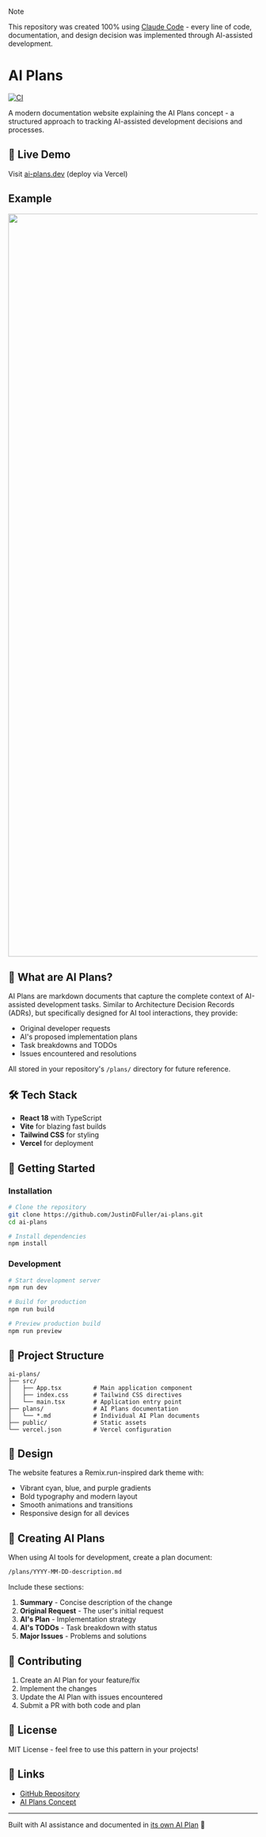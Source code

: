 > [!NOTE]
> This repository was created 100% using [Claude Code](https://claude.ai/code) - every line of code, documentation, and design decision was implemented through AI-assisted development.

# AI Plans

[![CI](https://github.com/JustinDFuller/ai-plans.dev/actions/workflows/ci.yml/badge.svg)](https://github.com/JustinDFuller/ai-plans.dev/actions/workflows/ci.yml)

A modern documentation website explaining the AI Plans concept - a structured approach to tracking AI-assisted development decisions and processes.

## 🚀 Live Demo

Visit [ai-plans.dev](https://ai-plans.dev) (deploy via Vercel)

## Example

<div align="center">
<img width="auto" height="1500" alt="screely-1755570588911" src="https://github.com/user-attachments/assets/05bfee2a-b451-4043-a5c9-38a8ff2aab1a" />
</div>

## 📖 What are AI Plans?

AI Plans are markdown documents that capture the complete context of AI-assisted development tasks. Similar to Architecture Decision Records (ADRs), but specifically designed for AI tool interactions, they provide:

- Original developer requests
- AI's proposed implementation plans
- Task breakdowns and TODOs
- Issues encountered and resolutions

All stored in your repository's `/plans/` directory for future reference.

## 🛠️ Tech Stack

- **React 18** with TypeScript
- **Vite** for blazing fast builds
- **Tailwind CSS** for styling
- **Vercel** for deployment

## 🏃 Getting Started

### Installation

```bash
# Clone the repository
git clone https://github.com/JustinDFuller/ai-plans.git
cd ai-plans

# Install dependencies
npm install
```

### Development

```bash
# Start development server
npm run dev

# Build for production
npm run build

# Preview production build
npm run preview
```

## 📁 Project Structure

```
ai-plans/
├── src/
│   ├── App.tsx         # Main application component
│   ├── index.css       # Tailwind CSS directives
│   └── main.tsx        # Application entry point
├── plans/              # AI Plans documentation
│   └── *.md            # Individual AI Plan documents
├── public/             # Static assets
└── vercel.json         # Vercel configuration
```

## 🎨 Design

The website features a Remix.run-inspired dark theme with:

- Vibrant cyan, blue, and purple gradients
- Bold typography and modern layout
- Smooth animations and transitions
- Responsive design for all devices

## 📝 Creating AI Plans

When using AI tools for development, create a plan document:

```markdown
/plans/YYYY-MM-DD-description.md
```

Include these sections:

1. **Summary** - Concise description of the change
2. **Original Request** - The user's initial request
3. **AI's Plan** - Implementation strategy
4. **AI's TODOs** - Task breakdown with status
5. **Major Issues** - Problems and solutions

## 🤝 Contributing

1. Create an AI Plan for your feature/fix
2. Implement the changes
3. Update the AI Plan with issues encountered
4. Submit a PR with both code and plan

## 📄 License

MIT License - feel free to use this pattern in your projects!

## 🔗 Links

- [GitHub Repository](https://github.com/JustinDFuller/ai-plans)
- [AI Plans Concept](https://ai-plans.dev)

---

Built with AI assistance and documented in [its own AI Plan](/plans/2025-01-19-ai-plans-website.md) 🤖
